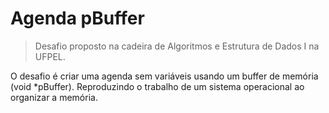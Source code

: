 # Agenda pBuffer
> Desafio proposto na cadeira de Algoritmos e Estrutura de Dados I na UFPEL.

O desafio é criar uma agenda sem variáveis usando um buffer de memória (void *pBuffer). Reproduzindo o trabalho de um sistema operacional ao organizar a memória.
